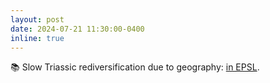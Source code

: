 ```yaml
---
layout: post
date: 2024-07-21 11:30:00-0400
inline: true
---
```


📚 Slow Triassic rediversification due to geography: <a href="https://kwnsfk27.r.eu-west-1.awstrack.me/L0/https:%2F%2Fauthors.elsevier.com%2Fc%2F1jSQL,Ig4YxTL/1/01020190cbc751cd-57d2b1f3-f502-44ee-813b-c8fb89800a73-000000/DCujzj6KPOS-sJOAxZjpeo6DeHc=383" target="_blank" >in EPSL</a>.
